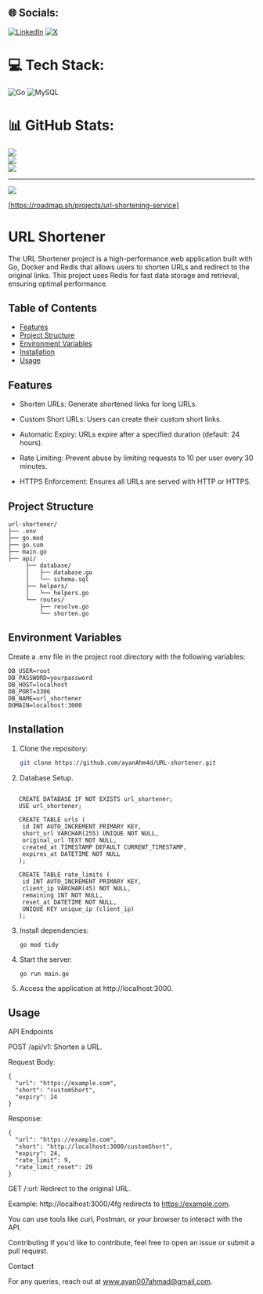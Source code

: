 
## 🌐 Socials:
[![LinkedIn](https://img.shields.io/badge/LinkedIn-%230077B5.svg?logo=linkedin&logoColor=white)](https://linkedin.com/in/www.linkedin.com/in/ayanahmad15) [![X](https://img.shields.io/badge/X-black.svg?logo=X&logoColor=white)](https://x.com/ayanAhm4d) 

# 💻 Tech Stack:
![Go](https://img.shields.io/badge/go-%2300ADD8.svg?style=for-the-badge&logo=go&logoColor=white) ![MySQL](https://img.shields.io/badge/mysql-4479A1.svg?style=for-the-badge&logo=mysql&logoColor=white)

# 📊 GitHub Stats:
![](https://github-readme-stats.vercel.app/api?username=ayanAhm4d&theme=dark&hide_border=false&include_all_commits=false&count_private=false)<br/>
![](https://github-readme-streak-stats.herokuapp.com/?user=ayanAhm4d&theme=dark&hide_border=false)<br/>
![](https://github-readme-stats.vercel.app/api/top-langs/?username=ayanAhm4d&theme=dark&hide_border=false&include_all_commits=false&count_private=false&layout=compact)

---
[![](https://visitcount.itsvg.in/api?id=ayanAhm4d&icon=0&color=0)](https://visitcount.itsvg.in)

<!-- Proudly created with GPRM ( https://gprm.itsvg.in ) -->
[https://roadmap.sh/projects/url-shortening-service]

# URL Shortener

The URL Shortener project is a high-performance web application built with Go, Docker and Redis that allows users to shorten URLs and redirect to the original links. This project uses Redis for fast data storage and retrieval, ensuring optimal performance.

## Table of Contents

- [Features](#features)
- [Project Structure](#project-structure)
- [Environment Variables](#environment-variables)
- [Installation](#installation)
- [Usage](#usage)


## Features

- Shorten URLs: Generate shortened links for long URLs.

- Custom Short URLs: Users can create their custom short links.

- Automatic Expiry: URLs expire after a specified duration (default: 24 hours).

- Rate Limiting: Prevent abuse by limiting requests to 10 per user every 30 minutes.

- HTTPS Enforcement: Ensures all URLs are served with HTTP or HTTPS.



## Project Structure


```
url-shortener/
├── .env
├── go.mod
├── go.sum
├── main.go
├── api/
     ├── database/
     │   ├── database.go
     │   └── schema.sql
     ├── helpers/
     │   └── helpers.go
     └── routes/
         ├── resolve.go
         └── shorten.go
```
## Environment Variables

Create a .env file in the project root directory with the following variables:
```
DB_USER=root
DB_PASSWORD=yourpassword
DB_HOST=localhost
DB_PORT=3306
DB_NAME=url_shortener
DOMAIN=localhost:3000
```


## Installation

1. Clone the repository:

   ```bash
   git clone https://github.com/ayanAhm4d/URL-shortener.git
   ```
2. Database Setup.
```
   
   CREATE DATABASE IF NOT EXISTS url_shortener;
   USE url_shortener;

   CREATE TABLE urls (
    id INT AUTO_INCREMENT PRIMARY KEY,
    short_url VARCHAR(255) UNIQUE NOT NULL,
    original_url TEXT NOT NULL,
    created_at TIMESTAMP DEFAULT CURRENT_TIMESTAMP,
    expires_at DATETIME NOT NULL
   );

   CREATE TABLE rate_limits (
    id INT AUTO_INCREMENT PRIMARY KEY,
    client_ip VARCHAR(45) NOT NULL,
    remaining INT NOT NULL,
    reset_at DATETIME NOT NULL,
    UNIQUE KEY unique_ip (client_ip)
   );

```
   
3. Install dependencies:
   ```
   go mod tidy
   ```


1. Start the server:
   ```
   go run main.go
   ```



2. Access the application at http://localhost:3000.

## Usage

API Endpoints

POST /api/v1: Shorten a URL.

Request Body:
```
{
  "url": "https://example.com",
  "short": "customShort",
  "expiry": 24
}
```
Response:
```
{
  "url": "https://example.com",
  "short": "http://localhost:3000/customShort",
  "expiry": 24,
  "rate_limit": 9,
  "rate_limit_reset": 29
}
```
GET /:url: Redirect to the original URL.

Example: http://localhost:3000/4fg redirects to https://example.com.


You can use tools like curl, Postman, or your browser to interact with the API.

Contributing
If you'd like to contribute, feel free to open an issue or submit a pull request.

Contact

For any queries, reach out at www.ayan007ahmad@gmail.com.
